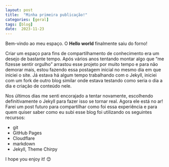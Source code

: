 ```yaml
---
layout: post
title:  "Minha primeira publicação!"
categories: [geral]
tags: [blog]
date:  2023-11-23
---
```


Bem-vindo ao meu espaço. O **Hello world** finalmente saiu do forno!

Criar um espaço para fins de compartilhamento de conhecimento era um desejo de bastante tempo. Após vários anos tentando montar algo que “me fizesse sentir orgulho” arrastou esse projeto por muito tempo e para não demorar mais, estou fazendo essa postagem inicial no mesmo dia em que iniciei o site. Já estava há algum tempo trabalhando com o Jekyll, iniciei com um fork de outro blog similar onde estava testando como seria o dia a dia e criação de conteúdo nele.

Nos últimos dias me senti encorajado a tentar novamente, escolhendo definitivamente o Jekyll para fazer isso se tornar real. Agora ele está no ar! Farei um post futuro para compartilhar como foi essa experiência e para quem quiser saber como eu subi esse blog foi utilizando os seguintes recursos:

- git
- GitHub Pages
- Cloudflare
- markdown
- Jekyll, Theme Chirpy

I hope you enjoy it! 😊
